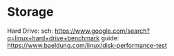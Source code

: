 # Storage
Hard Drive: sch: https://www.google.com/search?q=linux+hard+drive+benchmark guide: https://www.baeldung.com/linux/disk-performance-test
